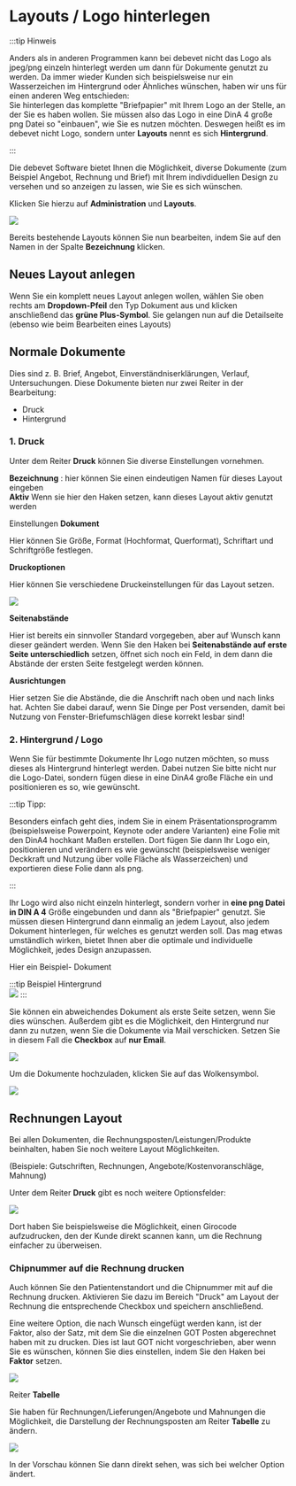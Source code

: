 # Layouts / Logo hinterlegen

:::tip Hinweis 

Anders als in anderen Programmen kann bei debevet nicht das Logo als jpeg/png einzeln hinterlegt werden um dann für Dokumente 
genutzt zu werden. Da immer wieder Kunden sich beispielsweise nur ein Wasserzeichen im Hintergrund oder Ähnliches wünschen, haben wir uns für 
einen anderen Weg entschieden:   
Sie hinterlegen das komplette "Briefpapier" mit Ihrem Logo an der Stelle, an der Sie es haben wollen. 
Sie müssen also das Logo in eine DinA 4 große png Datei so "einbauen", wie Sie es nutzen möchten. Deswegen heißt es im debevet nicht Logo,
sondern unter **Layouts** nennt es sich **Hintergrund**.

::: 


Die debevet Software bietet Ihnen die Möglichkeit, diverse Dokumente (zum Beispiel Angebot, Rechnung und Brief) mit
Ihrem indivdiduellen Design zu versehen und so anzeigen zu lassen, wie Sie es sich wünschen. 

Klicken Sie hierzu auf **Administration** und **Layouts**. 

![](../../static/img/Admin/layout1.png)  

Bereits bestehende Layouts können Sie nun bearbeiten, indem Sie auf den Namen in der Spalte **Bezeichnung** klicken.

## Neues Layout anlegen  

Wenn Sie ein komplett neues Layout anlegen wollen, wählen Sie oben rechts am **Dropdown-Pfeil** den Typ Dokument aus und klicken 
anschließend das **grüne Plus-Symbol**. Sie gelangen nun auf die Detailseite (ebenso wie beim Bearbeiten eines Layouts)

## Normale Dokumente

Dies sind z. B. Brief, Angebot, Einverständniserklärungen, Verlauf, Untersuchungen. Diese Dokumente bieten nur zwei Reiter 
in der Bearbeitung: 
* Druck 
* Hintergrund   

### 1. Druck

Unter dem Reiter **Druck** können Sie diverse Einstellungen vornehmen.

**Bezeichnung** : hier können Sie einen eindeutigen Namen für dieses Layout eingeben  
**Aktiv**  Wenn sie hier den Haken setzen, kann dieses Layout aktiv genutzt werden

Einstellungen **Dokument**  

Hier können Sie Größe, Format (Hochformat, Querformat), Schriftart und Schriftgröße festlegen.   

**Druckoptionen**  

Hier können Sie verschiedene Druckeinstellungen für das Layout setzen.  

![](../../static/img/Admin/layout2.png)  

**Seitenabstände**  

Hier ist bereits ein sinnvoller Standard vorgegeben, aber auf Wunsch kann dieser geändert werden. Wenn Sie den Haken bei 
**Seitenabstände auf erste Seite unterschiedlich** setzen, öffnet sich noch ein Feld, in dem dann die Abstände der ersten Seite
festgelegt werden können.  

**Ausrichtungen**  

Hier setzen Sie die Abstände, die die Anschrift nach oben und nach links hat. Achten Sie dabei darauf, wenn Sie Dinge per Post versenden,
damit bei Nutzung von Fenster-Briefumschlägen diese korrekt lesbar sind!

### 2. Hintergrund  / Logo

Wenn Sie für bestimmte Dokumente Ihr Logo nutzen möchten, so muss dieses als Hintergrund hinterlegt werden. Dabei nutzen Sie bitte nicht nur die Logo-Datei,
sondern fügen diese in eine DinA4 große Fläche ein und positionieren es so, wie gewünscht. 

:::tip Tipp:  

Besonders einfach geht dies, indem Sie in einem Präsentationsprogramm (beispielsweise Powerpoint, Keynote oder andere Varianten) eine Folie mit den DinA4 hochkant 
Maßen erstellen. Dort fügen Sie dann Ihr Logo ein, positionieren und verändern es wie gewünscht (beispielsweise weniger Deckkraft und Nutzung über volle Fläche als Wasserzeichen)
und exportieren diese Folie dann als png.  

:::

Ihr Logo wird also nicht einzeln hinterlegt, sondern vorher in **eine png Datei in DIN A 4** Größe eingebunden und dann als "Briefpapier" genutzt.
Sie müssen diesen Hintergrund dann einmalig an jedem Layout, also jedem Dokument hinterlegen, für welches es genutzt werden soll. Das mag etwas umständlich wirken, 
bietet Ihnen aber die optimale und individuelle Möglichkeit, jedes Design anzupassen.

Hier ein Beispiel- Dokument 

:::tip Beispiel Hintergrund    
![](../../static/img/Admin/Beispiel_Hintergrund_debevet_Standard.001.png)
:::

Sie können ein abweichendes Dokument als erste Seite setzen, wenn Sie dies wünschen. Außerdem gibt es die Möglichkeit, 
den Hintergrund nur dann zu nutzen, wenn Sie die Dokumente via Mail verschicken. Setzen Sie in diesem Fall die **Checkbox** auf 
**nur Email**.

![](../../static/img/Admin/layout_hintergrund.png)  

Um die Dokumente hochzuladen, klicken Sie auf das Wolkensymbol.  

![](../../static/img/Admin/layout_wolekn.png)

## Rechnungen Layout  

Bei allen Dokumenten, die Rechnungsposten/Leistungen/Produkte beinhalten, haben Sie noch weitere Layout Möglichkeiten. 

(Beispiele: Gutschriften, Rechnungen, Angebote/Kostenvoranschläge, Mahnung)

Unter dem Reiter **Druck** gibt es noch weitere Optionsfelder:  

![](../../static/img/Admin/layout_rechnung.png)  

Dort haben Sie beispielsweise die Möglichkeit, einen Girocode aufzudrucken, den der Kunde direkt scannen kann, um die
Rechnung einfacher zu überweisen. 

### Chipnummer auf die Rechnung drucken

Auch können Sie den Patientenstandort und die Chipnummer mit auf die Rechnung drucken.  Aktivieren Sie dazu im Bereich "Druck" am
Layout der Rechnung die entsprechende Checkbox und speichern anschließend.

Eine weitere Option, die nach Wunsch eingefügt werden kann, ist der Faktor, also der Satz, mit dem Sie die einzelnen GOT Posten abgerechnet haben mit 
zu drucken. Dies ist laut GOT nicht vorgeschrieben, aber wenn Sie es wünschen, können Sie dies einstellen, indem Sie den Haken bei **Faktor** setzen.  

![](../../static/img/Rechnungen/rechnungslayout_faktor.png)

Reiter **Tabelle**

Sie haben für Rechnungen/Lieferungen/Angebote und Mahnungen die Möglichkeit, die Darstellung der Rechnungsposten am Reiter 
**Tabelle** zu ändern.  

![](../../static/img/Admin/layout_tabelle.png)  

In der Vorschau können Sie dann direkt sehen, was sich bei welcher Option ändert. 


